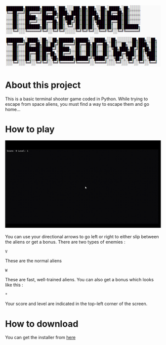 <div align="center">
  <a href="https://github.com/luca-hatu/Terminal-Takedown">
    <img src="img/terminaltakedown.png" alt="Logo" width="900" height="200">
  </a>
</div>

# About this project
This is a basic terminal shooter game coded in Python. While trying to escape from space aliens, you must find a way to escape them and go home...

# How to play

<div align="center">
  <a href="https://github.com/luca-hatu/Terminal-Takedown">
    <img src="/img/terminaltakedown.gif">
  </a>
</div>
</br>
You can use your directional arrows to go left or right to either slip between the aliens or get a bonus. There are two types of enemies :

```
V
```
These are the normal aliens
``` 
W
```
These are fast, well-trained aliens.
You can also get a bonus which looks like this :
```
*
```
Your score and level are indicated in the top-left corner of the screen.
# How to download
You can get the installer from 
[here](executable/Terminal-Takedown_Installer.exe)

